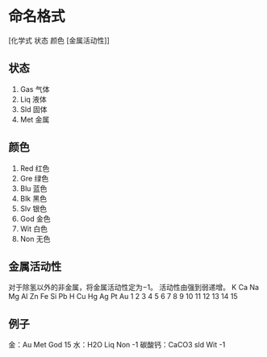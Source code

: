 # 命名格式
[化学式 状态 颜色 [金属活动性]]

## 状态
1. Gas 气体
2. Liq 液体
3. Sld 固体
4. Met 金属

## 颜色
1. Red	红色
2. Gre	绿色
3. Blu	蓝色
4. Blk	黑色
5. Slv	银色
6. God	金色
7. Wit	白色
8. Non	无色
## 金属活动性
对于除氢以外的非金属，将金属活动性定为$-1$。
活动性由强到弱递增。
K	Ca	Na	Mg	Al	Zn	Fe	Si	Pb	H	Cu	Hg	Ag	Pt	Au
1	2	3	4	5	6	7	8	9	10	11	12	13	14	15
## 例子
金：Au	Met God	15
水：H2O	Liq	Non	-1
碳酸钙：CaCO3 sld Wit -1
